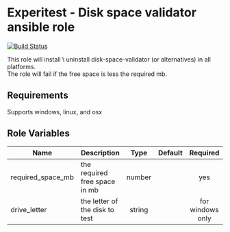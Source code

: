 Experitest - Disk space validator ansible role
=========

[![Build Status](https://travis-ci.org/ExperitestOfficial/ansible-role-disk-space-validator.svg?branch=master)](https://travis-ci.org/ExperitestOfficial/ansible-role-disk-space-validator)

This role will install \ uninstall disk-space-validator (or alternatives) in all platforms. \
The role will fail if the free space is less the required mb.

Requirements
------------

Supports windows, linux, and osx

Role Variables
--------------

| Name | Description | Type | Default | Required |
|------|-------------|:----:|:-----:|:-----:|
| required_space_mb | the required free space in mb | number |  | yes |
| drive_letter | the letter of the disk to test | string |  | for windows only |
